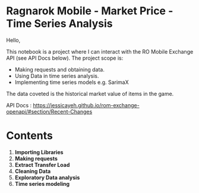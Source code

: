 # Ragnarok Mobile - Market Price - Time Series Analysis

Hello,

This notebook is a project where I can interact with the RO Mobile Exchange API (see API Docs below). The project scope is:

- Making requests and obtaining data.
- Using Data in time series analysis.
- Implementing time series models e.g. SarimaX

The data coveted is the historical market value of items in the game.

API Docs : https://jessicayeh.github.io/rom-exchange-openapi/#section/Recent-Changes

# Contents

1. **Importing Libraries**  
2. **Making requests**  
3. **Extract Transfer Load**  
4. **Cleaning Data**  
5. **Exploratory Data analysis**  
5. **Time series modeling**  